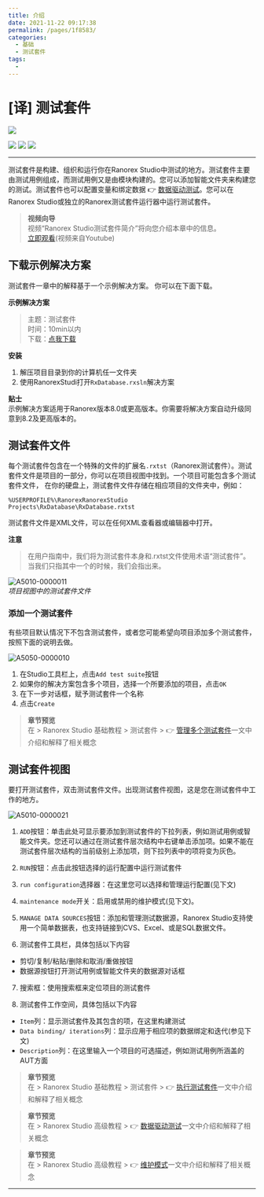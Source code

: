 ```yaml
---
title: 介绍
date: 2021-11-22 09:17:38
permalink: /pages/1f8583/
categories:
  - 基础
  - 测试套件
tags:
  - 
---
```

# [译] 测试套件


[![](https://img.shields.io/badge/OfficialPage-ClickMe-blue.svg?longCache=true&style=flat-square)][0]  

[![](https://img.shields.io/badge/Translator-TaylorTaurus-42B983.svg?longCache=true&style=flat-square)](https://github.com/taylortaurus) 
![](https://img.shields.io/badge/TranslateTime-2018年7月8日-green.svg?longCache=true&style=flat-square)
![](https://img.shields.io/badge/UpdateTime-2019年9月5日-green.svg?longCache=true&style=flat-square)

---

测试套件是构建、组织和运行你在Ranorex Studio中测试的地方。测试套件主要由测试用例组成，而测试用例又是由模块构建的。您可以添加智能文件夹来构建您的测试。测试套件也可以配置变量和绑定数据 👉 [数据驱动测试][1]。您可以在Ranorex Studio或独立的Ranorex测试套件运行器中运行测试套件。

>**视频向导**      
>视频“Ranorex Studio测试套件简介”将向您介绍本章中的信息。     
>[立即观看][6](视频来自Youtube)


## 下载示例解决方案

测试套件一章中的解释基于一个示例解决方案。
你可以在下面下载。

**示例解决方案** 
> 主题：测试套件  
> 时间：10min以内  
> 下载：[点我下载][2]  

**安装**

1. 解压项目目录到你的计算机任一文件夹
2. 使用RanorexStudi打开`RxDatabase.rxsln`解决方案

**贴士**  
示例解决方案适用于Ranorex版本8.0或更高版本。你需要将解决方案自动升级同意到8.2及更高版本的。

## 测试套件文件

每个测试套件包含在一个特殊的文件的扩展名`.rxtst`（Ranorex测试套件）。测试套件文件是项目的一部分，你可以在项目视图中找到。一个项目可能包含多个测试套件文件，
在你的硬盘上，测试套件文件存储在相应项目的文件夹中，例如：

`%USERPROFILE%\RanorexRanorexStudio Projects\RxDatabase\RxDatabase.rxtst`

测试套件文件是XML文件，可以在任何XML查看器或编辑器中打开。

**注意**  
> 在用户指南中，我们将为测试套件本身和.rxtst文件使用术语“测试套件”。当我们只指其中一个的时候，我们会指出来。

![A5010-0000011](https://gitee.com/taylortaurus/RX_UserGuide_GitBook_Picbed/raw/master/TestSuite/A5010-0000011.png)  
*项目视图中的测试套件文件*  

### 添加一个测试套件

有些项目默认情况下不包含测试套件，或者您可能希望向项目添加多个测试套件，按照下面的说明去做。


![A5050-0000010](https://gitee.com/taylortaurus/RX_UserGuide_GitBook_Picbed/raw/master/TestSuite/A5050-0000010.png)

1. 在Studio工具栏上，点击`Add test suite`按钮
2. 如果你的解决方案包含多个项目，选择一个所要添加的项目，点击`OK`
3. 在下一步对话框，赋予测试套件一个名称
4. 点击`Create`

> **章节预览**  
> 在 \> Ranorex Studio 基础教程 \> 测试套件 \> 👉 [管理多个测试套件][3]一文中介绍和解释了相关概念

## 测试套件视图

要打开测试套件，双击测试套件文件。出现测试套件视图，这是您在测试套件中工作的地方。

![A5010-0000021](https://gitee.com/taylortaurus/RX_UserGuide_GitBook_Picbed/raw/master/TestSuite/A5010-0000021.png)

1. `ADD`按钮：单击此处可显示要添加到测试套件的下拉列表，例如测试用例或智能文件夹。您还可以通过在测试套件层次结构中右键单击添加项。如果不能在测试套件层次结构的当前级别上添加项，则下拉列表中的项将变为灰色。

2.  `RUN`按钮：点击此按钮选择的运行配置中运行测试套件

3. `run configuration`选择器：在这里您可以选择和管理运行配置(见下文)

4. `maintenance mode`开关：启用或禁用的维护模式(见下文)。

5. `MANAGE DATA SOURCES`按钮：添加和管理测试数据源，Ranorex Studio支持使用一个简单数据表，也支持链接到CVS、Excel、或是SQL数据文件。

6. 测试套件工具栏，具体包括以下内容

- 剪切/复制/粘贴/删除和取消/重做按钮
- 数据源按钮打开测试用例或智能文件夹的数据源对话框

7. 搜索框：使用搜索框来定位项目的测试套件

8. 测试套件工作空间，具体包括以下内容

- `Item`列：显示测试套件及其包含的项，在这里构建测试
- `Data binding/ iterations`列：显示应用于相应项的数据绑定和迭代(参见下文)
- `Description`列：在这里输入一个项目的可选描述，例如测试用例所涵盖的AUT方面

> **章节预览**  
> 在 \> Ranorex Studio 基础教程 \> 测试套件 \> 👉 [执行测试套件][4]一文中介绍和解释了相关概念

> **章节预览**  
> 在 \> Ranorex Studio 高级教程 \> 👉 [数据驱动测试][1]一文中介绍和解释了相关概念

> **章节预览**  
> 在 \> Ranorex Studio 高级教程  \> 👉 [维护模式][5]一文中介绍和解释了相关概念

---

[0]: https://www.ranorex.com/help/latest/ranorex-studio-fundamentals/test-suite/introduction/
[1]: /pages/554573/
[2]: https://www.ranorex.com/rx-media/rx-user-guide/latest/download/RxSampleTestSuite.zip
[3]: /pages/1f52d2/
[4]: /pages/adabfc/
[5]: /pages/005bb9/
[6]:https://www.youtube.com/embed/lX4Up53NxGI
[7]:/pages/17c049/
